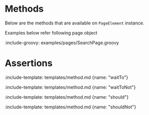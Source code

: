 # Methods

Below are the methods that are available on `PageElement` instance.

Examples below refer following page object

:include-groovy: examples/pages/SearchPage.groovy


# Assertions

:include-template: templates/method.md {name: "waitTo"}

:include-template: templates/method.md {name: "waitToNot"}

:include-template: templates/method.md {name: "should"}

:include-template: templates/method.md {name: "shouldNot"}